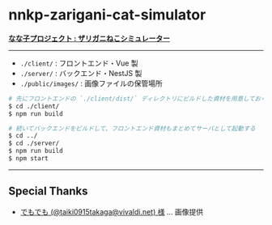 # nnkp-zarigani-cat-simulator

**[なな子プロジェクト : ザリガニねこシミュレーター](https://nnkp.neos21.net/)**

---

- `./client/` : フロントエンド・Vue 製
- `./server/` : バックエンド・NestJS 製
- `./public/images/` : 画像ファイルの保管場所

```bash
# 先にフロントエンドの `./client/dist/` ディレクトリにビルドした資材を用意しておく
$ cd ./client/
$ npm run build

# 続いてバックエンドをビルドして、フロントエンド資材もまとめてサーバとして起動する
$ cd ../
$ cd ./server/
$ npm run build
$ npm start
```

---

## Special Thanks

- [でもでも (@taiki0915takaga@vivaldi.net) 様](https://social.vivaldi.net/@taiki0915takaga) … 画像提供
